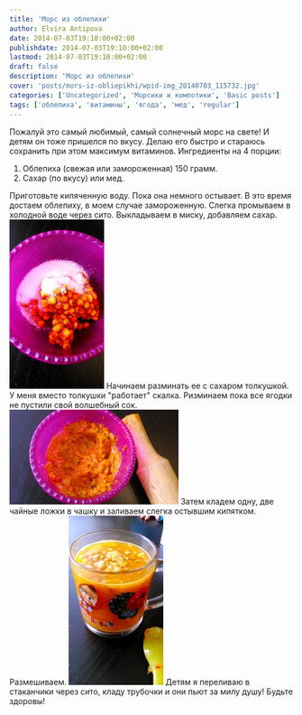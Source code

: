 ```yaml
---
title: 'Морс из облепихи'
author: Elvira Antipova
date: 2014-07-03T19:10:00+02:00
publishdate: 2014-07-03T19:10:00+02:00
lastmod: 2014-07-03T19:10:00+02:00
draft: false
description: 'Морс из облепихи'
cover: 'posts/mors-iz-obliepikhi/wpid-img_20140703_115732.jpg'
categories: ['Uncategorized', 'Морсики и компотики', 'Basic posts']
tags: ['облепиха', 'витамины', 'ягода', 'мед', 'regular']
---
```


Пожалуй это самый любимый, самый солнечный морс на свете! И детям он тоже пришелся по вкусу. Делаю его быстро и стараюсь сохранить при этом максимум витаминов. Ингредиенты на 4 порции: 
1. Облепиха (свежая или замороженная) 150 грамм.
1. Сахар (по вкусу) или мед.

 Приготовьте кипяченную воду. Пока она немного остывает. В это время достаем облепиху, в моем случае замороженную. Слегка промываем в холодной воде через сито. Выкладываем в миску, добавляем сахар. [![wpid-img_20140703_121428.jpg](wpid-img_20140703_121428-168x300.jpg)](wpid-img_20140703_121428.jpg) Начинаем разминать ее с сахаром толкушкой. У меня вместо толкушки "работает" скалка. Ризминаем пока все ягодки не пустили свой волшебный сок. [![wpid-dsc_2274.jpg](wpid-dsc_2274-300x168.jpg)](wpid-dsc_2274.jpg) Затем кладем одну, две чайные ложки в чашку и заливаем слегка остывшим кипятком. Размешиваем. [![wpid-img_20140703_115917.jpg](wpid-img_20140703_115917-168x300.jpg)](wpid-img_20140703_115917.jpg) Детям я переливаю в стаканчики через сито, кладу трубочки и они пьют за милу душу! Будьте здоровы! 

